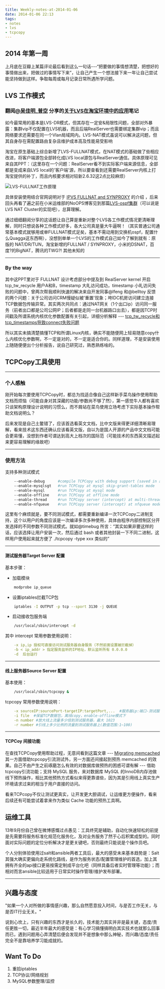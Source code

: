 ```yaml
---
title: Weekly-notes-at-2014-01-06
date: 2014-01-06 22:13
tags:
- notes
- lvs
- tcpcopy
---
```


## 2014 年第一周
上月底在豆瓣上某篇评论最后看到这么一句话---“把要做的事情想清楚，把想好的事情做出来，把做过的事情写下来”，让自己产生一个想法接下来一年让自己尝试能坚持做到这样。争取每周或每月记录日常所遇所学问题。

## LVS 工作模式 

### 翻阅[@吴佳明\_普空](http://weibo.com/benjiaming1981) 分享的[关于LVS在淘宝环境中的应用](http://adc.alibabatech.org/ppts/up-1341918098-0.pdf)笔记

如今最常用的基本是LVS-DR模式，但其存在一定安&局限性问题，全部对外暴露：集群vip不仅配置在LVS机器，而且后端RealServer也需要绑定集群vip；而且网络要求还需要在同一个Vlan局域网内。LVS-NAT模式虽说可以解决这问题，但其自身存在需配置路由复杂且维护成本高及性能易受影响

淘宝在原生基础上综合新增了LVS-FULLNAT模式，在NAT模式的基础做了些相应改进，将客户端源包全部转化成LVS local源包与RealServer通信。具体原理可见来自其PPT：（这里存在一个问题：RealServer看不到实际客户端来源信息，全部都是变成来自LVS local的'客户端'源，所以要查看到还需要RealServer内核上打淘宝提供的补丁，而且内核要求相对较新2.6.32这2点比较麻烦）

![LVS-FULLNAT工作原理](http://yousri-pic.b0.upaiyun.com/lvs-fullnat.png)


具体安装使用结合官网说明对于  [IPVS FULLNAT and SYNPROXY](http://kb.linuxvirtualserver.org/wiki/IPVS_FULLNAT_and_SYNPROXY) 的介绍 ，后来回头再看了遍之前在小米运维部的NoOPS博客见到那篇[LVS-ospf集群](http://noops.me/?p=974)（可以说是LVS NAT Cluster的实现吧），总算理解。

通过细细翻阅分享的这话题让自己算是重新对整个LVS各工作模式情况更清晰理解，同时只想说各种工作模式好多，各大公司真是量大牛逼啊！（其实普通公司通常基本模式就够用或单FULLNAT模式足矣，基本不需动用到交换机ospf，配置什么Quagga这东西啊），没想到单单一个LVS的工作模式自己如今了解到就有：原版的 NAT/DR/TUN，淘宝新增的FULLNAT / SYNPROXY，小米的DSNAT，百度?的BigNAT，腾讯的TWG?! 其他未知的

---
### By the way

其中这PPT里对于 FULLNAT 设计考虑部分中提及到 RealServer kernel 开启 tcp\_tw\_recycle 用户A和B，timestamp 大癿访问成功，timestamp 小癿访问失败的问题中，曾两次帮我顺利快速的解决来自开发同事@lfeng 和@belltoy 反馈的两个问题：关于公司访问CRM慢疑似被'重置'现象；垮IDC机房访问建立连接TCP数据包传输异常。其实两次共同点：通过NAT网关（1个出口ip）访问同一服务（前者出口都是公司公网IP；后者都是走同一台机器路口出去），都是因TCP时间戳及所谓系统内核优化参数配置有关引起，详细分析解释 --- [tcp\_tw\_recycle和tcp\_timestamps导致connect失败问题](http://blog.sina.com.cn/s/blog_781b0c850100znjd.html)

所以其实未搞清楚搞懂TCP和所谓Linux内核，确实不能随便网上轻易随意copy什么内核优化参数啊，不一定是对的，不一定是适合你的。同样道理，不是安装使用上随随便便出个分析报告，说自己研究过，熟悉熟练啥的。

## TCPCopy工具使用
---
### 个人感触

刚开始每次要使用TCPCopy时，都总为找适合像自己这样新手菜鸟操作使用帮助文档而烦恼（可能自身对其深藏的功能/参数尚不够了然），第一感觉牛人都有喜欢只谈架构原理设计说明的习惯么，而不屑站在菜鸟使用立场考虑下实际基本操作帮助文档说明么？

后来发现是自己土鳖错了，应该首选看英文文档，比中文版来得更详细清晰易理解，看来技术这东西还确认应该看英文版，自以为是国人开源的产品中文文档可能会更易懂，没想到作者可谓达到高大上档次的国际范（可能技术的东西英文描述起来更容易理解的缘故吧）

---
### 使用方法

支持多种测试模式
```bash
    --enable-debug      #compile TCPCopy with debug support (saved in a log file)
    --enable-mysqlsgt   #run TCPCopy at mysql skip-grant-tables mode
    --enable-mysql      #run TCPCopy at mysql mode
    --enable-offline    #run TCPCopy at offline mode
    --enable-thread     #run TCPCopy server (intercept) at multi-threading mode
    --enable-nfqueue    #run TCPCopy server (intercept) at nfqueue mode 
```

这里有个麻烦就是，要不同测试模式，都需要重新编译一次TCPCopy二进制支持，这个以用户的角度应该是一次编译多次多种使用，具体由程序内部控制区分开发选择的不同参数不同测试模式。就如@timebug 所言：“其实如果非要这样的话，应该选择让用户安装一次，然后通过 bash 或者其他封装一下不同二进制，这样用户使用起来就方便了 ./tcpcopy -type xxx 类似的”

---
#### 测试服务器Target Server 配置

基本步骤：

  - 加载模块
```bash
	modprobe ip_queue
```
  - 设置iptables拦截TCP包
```bash
	iptables -I OUTPUT -p tcp --sport 3130 -j QUEUE 
```
  - 启动接收包服务端
```bash
	/usr/local/sbin/intercept -d
```

其中 intercept 常用参数使用说明：

```yaml
	-x ip,ip 授权可直接访问测试服务器自身服务（不然前面设置被拦截掉）
	-b < ip_addr > 指定服务监听的IP地址，默认监听所有 0.0.0.0
	-d  后台运行
```

---
#### 线上服务器Source Server 配置

基本使用：

```bash
	/usr/local/sbin/tcpcopy &
```

tcpcopy 常用参数使用说明：

```yaml
	-x sourceIP:sourcePort-targetIP:targetPort,...  #服务器ip:端口-测试服务器ip:端口,...支持多服务copy
	-i file  #保留TCP数据包，离线copy，enable-offline模式下
	-n number #放大线上流量多少倍到测试服务器，最大 1023
	-r number #引线上多少比例的流量到测试服务器上(数值范围:1~100)
```

---
#### TCPCoy 间接功能

在查找TCPCopy使用帮助过程，无意间看到这篇文章 --- [Migrating memcached](http://globaldev.co.uk/2013/01/migrating-memcached/) 其一方面借助tcpcopy引流测试外，另一方面还间接起到预热 memcached 的效果。自己不由产生之前琢磨怎么有效的对数据库做预热的困惑可谓有解 --- 借助tcpcopy引流功能；支持 MySQL 服务，来对数据库 MySQL 的InnoDB内存池做线下预热操作，相比其他预热方式看似来得更靠谱些，因为其是引用线上真实生产环境请求过来的相当于用户直接的访问。

看来TCPcopy不仅让测试更真实，让开发更大胆调试，让运维更方便操作，看来后续还有可能尝试着拿来作为类似 Cache 功能的预热工具啊。

## 运维工具

13年9月份自己曾在微博感慨过点愚见：工具终究是辅助，自动化快速轻松的前提是先需要将服务标准化规范化服务化，及对业务服务了然于心后积累成型的。同时面对实际问题的定位分析解决才是更关键吧，否则最终只能说是个操作员吧。

个人分别体验使用过salt和ansible两者工具后，最大的感受未来基本趋势是：Salt其强大确实更偏向走系统化路线，是作为服务状态/配置管理维护的首选，加上其拥有齐全的api接口更易按需定制成平台化吧（同样具备后者实时管理等功能）；而相对而言ansible比较适用于日常实时操作管理/维护发布部署。

---
## 兴趣与态度

"如果一个人对所做的事情感兴趣，那么自然愿意投入时间，与是否工作无关，与是否IT行业无关。"

说到心坎上，只有兴趣的东西才是长久的，技术能力其实并非是最关键，态度/责任更胜一切，最近半年最大的感受是：有心学习搞懂搞明白其实技术也就那么回事而已，遇到问题用心弄清楚后便会发现并不是想象中那么神秘，而兴趣/态度/责任完全不是靠培养学习能成就的。

## Want To Do
 1. 重拾iptables
 2. TCP协议/网络规划
 3. MySQL参数整理/监控


<Comment />
